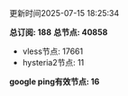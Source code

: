 更新时间2025-07-15 18:25:34

**总订阅: 188**
**总节点: 40858**
- vless节点: 17661
- hysteria2节点: 11

**google ping有效节点: 16**
